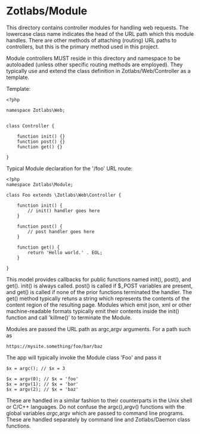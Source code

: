 Zotlabs/Module
==============


This directory contains controller modules for handling web requests. The
lowercase class name indicates the head of the URL path which this module
handles. There are other methods of attaching (routing) URL paths to
controllers, but this is the primary method used in this project.

Module controllers MUST reside in this directory and namespace to be
autoloaded (unless other specific routing methods are employed). They
typically use and extend the class definition in Zotlabs/Web/Controller 
as a template. 

Template:

	<?php

	namespace Zotlabs\Web;


	class Controller {

		function init() {}
		function post() {}
		function get() {}

	}


Typical Module declaration for the '/foo' URL route:


	<?php
	namespace Zotlabs\Module;

	class Foo extends \Zotlabs\Web\Controller {

		function init() {
			// init() handler goes here
		}

		function post() {
			// post handler goes here
		}

		function get() {
			return 'Hello world.' . EOL;
		}

	}

This model provides callbacks for public functions named init(), post(), 
and get(). init() is always called. post() is called if $_POST variables
are present, and get() is called if none of the prior functions terminated
the handler. The get() method typically retuns a string which represents 
the contents of the content region of the resulting page. Modules which emit 
json, xml or other machine-readable formats typically emit their contents
inside the init() function and call 'killme()' to terminate the Module. 

Modules are passed the URL path as argc,argv arguments. For a path such as

	https://mysite.something/foo/bar/baz

The app will typically invoke the Module class 'Foo' and pass it 

	$x = argc(); // $x = 3

	$x = argv(0); // $x = 'foo'
	$x = argv(1); // $x = 'bar'
	$x = argv(2); // $x = 'baz'

These are handled in a similar fashion to their counterparts in the Unix shell
or C/C++ languages. Do not confuse the argc(),argv() functions with the
global variables $argc,$argv which are passed to command line programs. These 
are handled separately by command line and Zotlabs/Daemon class functions. 



 